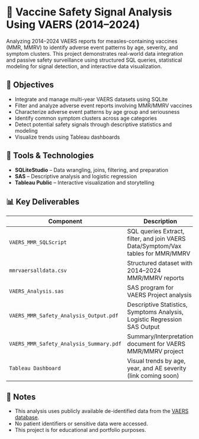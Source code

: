 # 🧪 Vaccine Safety Signal Analysis Using VAERS (2014–2024)

Analyzing 2014–2024 VAERS reports for measles-containing vaccines (MMR, MMRV) to identify adverse event patterns by age, severity, and symptom clusters. 
This project demonstrates real-world data integration and passive safety surveillance using structured SQL queries, statistical modeling for signal detection, 
and interactive data visualization.

## 📌 Objectives

- Integrate and manage multi-year VAERS datasets using SQLite
- Filter and analyze adverse event reports involving MMR/MMRV vaccines
- Characterize adverse event patterns by age group and seriousness
- Identify common symptom clusters across age categories
- Detect potential safety signals through descriptive statistics and modeling
- Visualize trends using Tableau dashboards

## 🧰 Tools & Technologies

- **SQLiteStudio** – Data wrangling, joins, filtering, and preparation
- **SAS** – Descriptive analysis and logistic regression
- **Tableau Public** – Interactive visualization and storytelling

## 📊 Key Deliverables

| Component | Description |
|----------|-------------|
| `VAERS_MMR_SQLScript` | SQL queries Extract, filter, and join VAERS Data/Symptom/Vax tables for MMR/MMRV |
| `mmrvaersalldata.csv` | Structured dataset with 2014–2024 MMR/MMRV reports |
| `VAERS_Analysis.sas` | SAS program for VAERS Project analysis|
| `VAERS_MMR_Safety_Analysis_Output.pdf` | Descriptive Statistics, Symptoms Analysis, Logistic Regression SAS Output |
| `VAERS_MMR_Safety_Analysis_Summary.pdf` | Summary/Interpretation document for VAERS MMR/MMRV project |
| `Tableau Dashboard` | Visual trends by age, year, and AE severity (link coming soon) |

## 🔐 Notes

- This analysis uses publicly available de-identified data from the [VAERS database](https://vaers.hhs.gov/data/datasets.html).
- No patient identifiers or sensitive data were accessed.
- This project is for educational and portfolio purposes.

